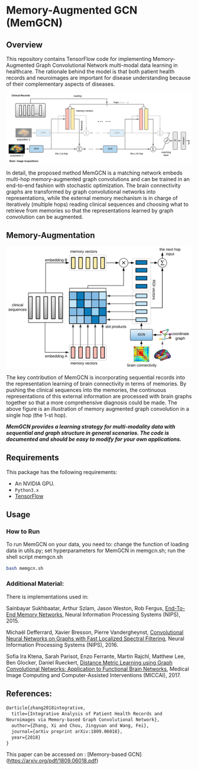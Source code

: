 # Memory-Augmented GCN (MemGCN)

## Overview

This repository contains TensorFlow code for implementing Memory-Augmented Graph Convolutional Network multi-modal data learning in healthcare. The rationale behind the model is that both patient health records and neuroimages are important for disease understanding because of their complementary aspects of diseases.  

<p align="center"><img src="images/overview.png" alt="Memory-base Graph Convolutional Network for brain connectivity graphs with clinical records" width="500"></p>

In detail, the proposed method MemGCN is a matching network embeds multi-hop memory-augmented graph convolutions and can be trained in an end-to-end fashion with stochastic optimization. The brain connectivity graphs are transformed by graph convolutional networks into representations, while the external memory mechanism is in charge of iteratively (multiple hops) reading clinical sequences and choosing what to retrieve from memories so that the representations learned by graph convolution can be augmented.

## Memory-Augmentation

<p align="center"><img src="images/MemGCN-1hop.png" alt="Memory-base Graph Convolutional Network for brain connectivity graphs with clinical records" width="500"></p>

The key contribution of MemGCN is incorporating sequential records into the representation learning of brain connectivity in terms of memories. By pushing the clinical sequences into the memories, the continuous representations of this external information are processed with brain graphs together so that a more comprehensive diagnosis could be made. The above figure is an illustration of memory augmented graph convolution in a single hop (the 1-st hop). 

***MemGCN provides a learning strategy for multi-modality data with sequential and graph structure in general scenarios. The code is documented and should be easy to modify for your own applications.***      

## Requirements
This package has the following requirements:
* An NVIDIA GPU.
* `Python3.x`
* [TensorFlow](https://github.com/tensorflow/tensorflow)

## Usage
### How to Run
To run MemGCN on your data, you need to: change the function of loading data in utils.py; set hyperparameters for MemGCN in memgcn.sh; run the shell script memgcn.sh
```bash
bash memgcn.sh
```

### Additional Material:
There is implementations used in: 

Sainbayar Sukhbaatar, Arthur Szlam, Jason Weston, Rob Fergus, [End-To-End Memory Networks](https://arxiv.org/pdf/1503.08895.pdf), Neural Information Processing Systems (NIPS), 2015.

Michaël Defferrard, Xavier Bresson, Pierre Vandergheynst, [Convolutional Neural Networks on Graphs with Fast Localized Spectral Filtering](https://arxiv.org/abs/1606.09375), Neural Information Processing Systems (NIPS), 2016.

Sofia Ira Ktena, Sarah Parisot, Enzo Ferrante, Martin Rajchl, Matthew Lee, Ben Glocker, Daniel Rueckert, [Distance Metric Learning using Graph Convolutional Networks: Application to Functional Brain Networks](https://arxiv.org/abs/1703.02161), Medical Image Computing and Computer-Assisted Interventions (MICCAI), 2017.


## References: 
```
@article{zhang2018integrative,
  title={Integrative Analysis of Patient Health Records and Neuroimages via Memory-based Graph Convolutional Network},
  author={Zhang, Xi and Chou, Jingyuan and Wang, Fei},
  journal={arXiv preprint arXiv:1809.06018},
  year={2018}
}
```
This paper can be accessed on : [Memory-based GCN] (https://arxiv.org/pdf/1809.06018.pdf)
